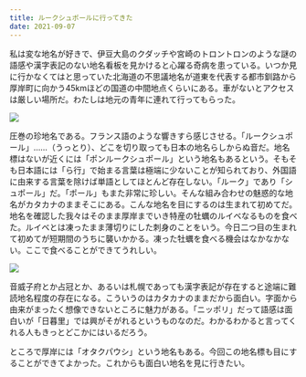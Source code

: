 ```yaml
---
title: ルークシュポールに行ってきた
date: 2021-09-07
---
```


私は変な地名が好きで、伊豆大島のクダッチや宮崎のトロントロンのような謎の語感や漢字表記のない地名看板を見かけると心躍る奇病を患っている。いつか見に行かなくてはと思っていた北海道の不思議地名が道東を代表する都市釧路から厚岸町に向かう45kmほどの国道の中間地点くらいにある。車がないとアクセスは厳しい場所だ。わたしは地元の青年に連れて行ってもらった。

![](https://photos.smugmug.com/photos/i-6r9993G/0/b639d5c3/X4/i-6r9993G-X4.jpg)

圧巻の珍地名である。フランス語のような響きすら感じさせる。「ルークシュポール」……（うっとり）、どこを切り取っても日本の地名らしからぬ音だ。地名標はないが近くには「ポンルークシュポール」という地名もあるという。そもそも日本語には「ら行」で始まる言葉は極端に少ないことが知られており、外国語に由来する言葉を除けば単語としてほとんど存在しない。「ルーク」であり「シュポール」だ。「ポール」もまた非常に珍しい。そんな組み合わせの魅惑的な地名がカタカナのままそこにある。こんな地名を目にするのは生まれて初めてだ。地名を確認した我々はそのまま厚岸までいき特産の牡蠣のルイベなるものを食べた。ルイベとは凍ったまま薄切りにした刺身のことをいう。今日二つ目の生まれて初めてが短期間のうちに襲いかかる。凍った牡蠣を食べる機会はなかなかない。ここで食べることができてうれしい。

![](https://photos.smugmug.com/photos/i-64RBXgp/0/df5fec64/X4/i-64RBXgp-X4.jpg)

音威子府とか占冠とか、あるいは札幌であっても漢字表記が存在すると途端に難読地名程度の存在になる。こういうのはカタカナのままだから面白い。字面から由来がまったく想像できないところに魅力がある。「ニッポリ」だって語感は面白いが「日暮里」では興がそがれるというものなのだ。わかるわかると言ってくれる人もきっとどこかにはいるだろう。

ところで厚岸には「オタクパウシ」という地名もある。今回この地名標も目にすることができてよかった。これからも面白い地名を見に行きたい。

